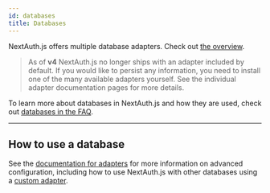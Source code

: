 ```yaml
---
id: databases
title: Databases
---
```


NextAuth.js offers multiple database adapters. Check out [the overview](https://authjs.dev/getting-started/database).

> As of **v4** NextAuth.js no longer ships with an adapter included by default. If you would like to persist any information, you need to install one of the many available adapters yourself. See the individual adapter documentation pages for more details.

To learn more about databases in NextAuth.js and how they are used, check out [databases in the FAQ](/faq#databases).

---

## How to use a database

See the [documentation for adapters](https://authjs.dev/getting-started/database) for more information on advanced configuration, including how to use NextAuth.js with other databases using a [custom adapter](https://authjs.dev/guides/creating-a-database-adapter).
